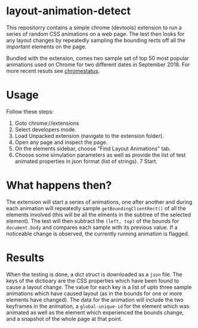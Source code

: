 # layout-animation-detect

This repositorry contains a simple chrome (devtools) extension to run a series of random CSS animations on a web page. The test then looks for any layout changes by repeatedly sampling the bounding rects off all the *important* elements on the page.

Bundled with the extension, comes two sample set of top 50 most popular animations used on Chrome for two different dates in September 2018. For more recent resuts see [chromestatus](https://www.chromestatus.com/metrics/css/animated).

# Usage

Follow these steps:
  1. Goto chrome://extensions
  2. Select developers mode.
  3. Load Unpacked extension (navigate to the extension folder).
  4. Open any page and inspect the page.
  5. On the elements sidebar, choose "Find Layout Animations" tab.
  6. Choose some simulation parameters as well as provide the list of test animated properties in json format (list of strings).
  7 Start.
  
 # What happens then?
 
 The extension will start a series of animations, one after another and during each animation will repeatedly sample `getBoundingClientRect()` of all the elements involved (this will be all the elments in the subtree of the selected element). The test will then subtract the `(left, top)` of the bounds for `document.body` and compares each sample with its previous value. If a noticeable change is observed, the currently running animation is flagged.
 
# Results
When the testing is done, a dict struct is downloaded as a `json` file. The keys of the dictioary are the CSS properties which have been found to cause a layout change. The value for each key is a list of upto three sample animations which have caused layout (as in the bounds for one or more elements have changed). The data for the animation will include the two keyframes in the animation, a `global-unique-id` for the element which was animated as well as the element which experienced the bounds change, and a snapshot of the whole page at that point.
